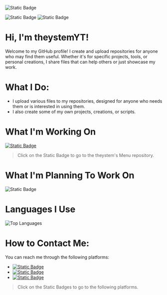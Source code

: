 ![Static Badge](https://img.shields.io/badge/My%20Readme.md-green?style=for-the-badge&logo=kotlin&logoColor=yellow)

![Static Badge](https://img.shields.io/badge/Forks%20are%20not%20allowed%20on%20this%20repository-grey)
![Static Badge](https://img.shields.io/badge/due%20to%20the%20copyright%20license.-yellow)
# Hi, I'm theystemYT!

Welcome to my GitHub profile! I create and upload repositories for anyone who may find them useful. Whether it's for specific projects, tools, or personal creations, I share files that can help others or just showcase my work.

# What I Do:
- I upload various files to my repositories, designed for anyone who needs them or is interested in using them.
- I also create some of my own projects, creations, or scripts.

# What I'm Working On
[![Static Badge](https://img.shields.io/badge/theystem's%20Menu-grey?style=for-the-badge)](https://github.com/theystemYT/theystems-Menu)
> Click on the Static Badge to go to the theystem's Menu repository.

# What I'm Planning To Work On
![Static Badge](https://img.shields.io/badge/theystem's%20Menu%20V2-green?style=for-the-badge)

# Languages I Use
![Top Languages](https://github-readme-stats.vercel.app/api/top-langs/?username=theystemYT&layout=compact&hide=html)

# How to Contact Me:
You can reach me through the following platforms:
- [![Static Badge](https://img.shields.io/badge/YouTube-red?logo=YouTube)](https://www.youtube.com/@theystem)
- [![Static Badge](https://img.shields.io/badge/ScriptBlox-purple)](https://scriptblox.com/u/theystemYT)
- [![Static Badge](https://img.shields.io/badge/work.ink-green)](https://1f81517695674ff7.workink.me/)
> Click on the Static Badges to go to the following platforms.
